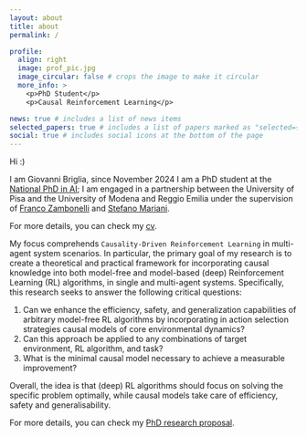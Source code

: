```yaml
---
layout: about
title: about
permalink: /

profile:
  align: right
  image: prof_pic.jpg
  image_circular: false # crops the image to make it circular
  more_info: >
    <p>PhD Student</p>
    <p>Causal Reinforcement Learning</p>

news: true # includes a list of news items
selected_papers: true # includes a list of papers marked as "selected={true}"
social: true # includes social icons at the bottom of the page
---
```


Hi :)

I am Giovanni Briglia, since November 2024 I am a PhD student at the
[National PhD in AI](https://phd-ai-society.di.unipi.it/en/);
I am engaged in a partnership between the University of Pisa and the University of Modena and Reggio Emilia under the supervision of
[Franco Zambonelli](https://personale.unimore.it/rubrica/dettaglio/zambonelli) and
[Stefano Mariani](https://smarianimore.github.io/).

For more details, you can check my [cv](../assets/pdf/cv.pdf).

My focus comprehends `Causality-Driven Reinforcement Learning` in multi-agent system scenarios.
In particular, the primary goal of my research is to create a theoretical and practical framework for incorporating
causal knowledge into both model-free and model-based (deep) Reinforcement Learning (RL) algorithms,
in single and multi-agent systems.
Specifically, this research seeks to answer the following critical questions:

1. Can we enhance the efficiency, safety, and generalization capabilities of arbitrary model-free RL algorithms by
   incorporating in action selection strategies causal models of core environmental dynamics?
2. Can this approach be applied to any combinations of target environment, RL algorithm, and task?
3. What is the minimal causal model necessary to achieve a measurable improvement?

Overall, the idea is that (deep) RL algorithms should focus on solving the specific problem optimally, while causal
models take care of efficiency, safety and generalisability.

For more details,
you can check my [PhD research proposal](../assets/pdf/ResearchProject_NationalPhD_AI_BrigliaGiovanni.pdf).
